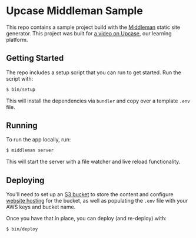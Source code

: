 Upcase Middleman Sample
=======================

This repo contains a sample project build with the [Middleman][] static site
generator. This project was built for [a video on Upcase][], our learning
platform.

[Middleman]: https://middlemanapp.com/
[a video on Upcase]: https://upcase.com/videos/building-static-sites-with-middleman

Getting Started
---------------

The repo includes a setup script that you can run to get started. Run the
script with:

``` sh
$ bin/setup
```

This will install the dependencies via `bundler` and copy over a template
`.env` file.


Running
-------

To run the app locally, run:

``` sh
$ middleman server
```

This will start the server with a file watcher and live reload functionality.


Deploying
---------

You'll need to set up an [S3 bucket][] to store the content and configure
[website hosting][] for the bucket, as well as populating the `.env` file
with your AWS keys and bucket name.

Once you have that in place, you can deploy (and re-deploy) with:

``` sh
$ bin/deploy
```


[S3 bucket]: https://aws.amazon.com/s3/
[website hosting]: http://docs.aws.amazon.com/AmazonS3/latest/dev/WebsiteHosting.html

